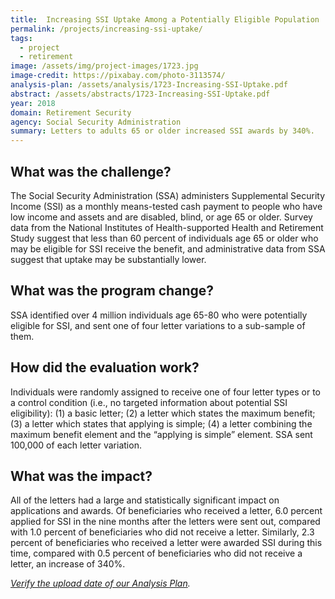 ```yaml
---
title:  Increasing SSI Uptake Among a Potentially Eligible Population
permalink: /projects/increasing-ssi-uptake/
tags:
  - project
  - retirement 
image: /assets/img/project-images/1723.jpg  
image-credit: https://pixabay.com/photo-3113574/
analysis-plan: /assets/analysis/1723-Increasing-SSI-Uptake.pdf
abstract: /assets/abstracts/1723-Increasing-SSI-Uptake.pdf
year: 2018  
domain: Retirement Security
agency: Social Security Administration
summary: Letters to adults 65 or older increased SSI awards by 340%.
---
```

## What was the challenge?

The Social Security Administration (SSA) administers Supplemental Security Income (SSI) as a monthly means-tested cash payment to people who have low income and assets and are disabled, blind, or age 65 or older. Survey data from the National Institutes of Health-supported Health and Retirement Study suggest that less than 60 percent of individuals age 65 or older who may be eligible for SSI receive the benefit, and administrative data from SSA suggest that uptake may be substantially lower. 

## What was the program change?

SSA identified over 4 million individuals age 65-80 who were potentially eligible for SSI, and sent one of four letter variations to a sub-sample of them. 

## How did the evaluation work?

Individuals were randomly assigned to receive one of four letter types or to a control condition (i.e., no targeted information about potential SSI eligibility): (1) a basic letter; (2) a letter which states the maximum benefit; (3) a letter which states that applying is simple; (4) a letter combining the maximum benefit element and the “applying is simple” element. SSA sent 100,000 of each letter variation.

## What was the impact?

All of the letters had a large and statistically significant impact on applications and awards. Of beneficiaries who received a letter, 6.0 percent applied for SSI in the nine months after the letters were sent out, compared with 1.0 percent of beneficiaries who did not receive a letter. Similarly, 2.3 percent of beneficiaries who received a letter were awarded SSI during this time, compared with 0.5 percent of beneficiaries who did not receive a letter, an increase of 340%.


<i><a href="https://github.com/gsa-oes/office-of-evaluation-sciences/tree/master/assets/analysis">Verify the upload date of our Analysis Plan</a>.</i>
